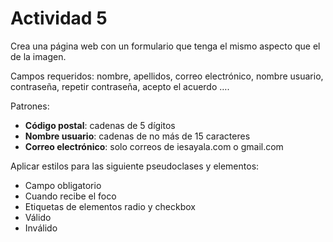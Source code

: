 # Actividad 5
Crea una página web con un formulario que tenga el mismo aspecto que el de la imagen.

Campos requeridos: nombre, apellidos, correo electrónico, nombre usuario, contraseña, 
repetir contraseña, acepto el acuerdo ….

Patrones:
- **Código postal**: cadenas de 5 dígitos
- **Nombre usuario**: cadenas de no más de 15 caracteres
- **Correo electrónico**: solo correos de iesayala.com o gmail.com

Aplicar estilos para las siguiente pseudoclases y elementos:
- Campo obligatorio
- Cuando recibe el foco
- Etiquetas de elementos radio y checkbox
- Válido
- Inválido